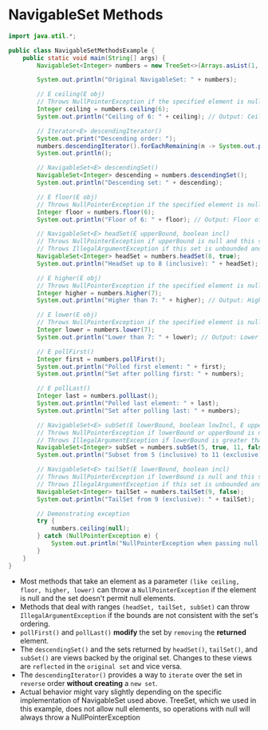 # NavigableSet Methods

```java
import java.util.*;

public class NavigableSetMethodsExample {
    public static void main(String[] args) {
        NavigableSet<Integer> numbers = new TreeSet<>(Arrays.asList(1, 3, 5, 7, 9, 11, 13, 15));

        System.out.println("Original NavigableSet: " + numbers);

        // E ceiling(E obj)
        // Throws NullPointerException if the specified element is null and this set uses natural ordering or a comparator that does not permit null elements
        Integer ceiling = numbers.ceiling(6);
        System.out.println("Ceiling of 6: " + ceiling); // Output: Ceiling of 6: 7

        // Iterator<E> descendingIterator()
        System.out.print("Descending order: ");
        numbers.descendingIterator().forEachRemaining(n -> System.out.print(n + " "));
        System.out.println();

        // NavigableSet<E> descendingSet()
        NavigableSet<Integer> descending = numbers.descendingSet();
        System.out.println("Descending set: " + descending);

        // E floor(E obj)
        // Throws NullPointerException if the specified element is null and this set uses natural ordering or a comparator that does not permit null elements
        Integer floor = numbers.floor(6);
        System.out.println("Floor of 6: " + floor); // Output: Floor of 6: 5

        // NavigableSet<E> headSet(E upperBound, boolean incl)
        // Throws NullPointerException if upperBound is null and this set uses natural ordering or a comparator that does not permit null elements
        // Throws IllegalArgumentException if this set is unbounded and upperBound is not comparable with the set's elements
        NavigableSet<Integer> headSet = numbers.headSet(8, true);
        System.out.println("HeadSet up to 8 (inclusive): " + headSet);

        // E higher(E obj)
        // Throws NullPointerException if the specified element is null and this set uses natural ordering or a comparator that does not permit null elements
        Integer higher = numbers.higher(7);
        System.out.println("Higher than 7: " + higher); // Output: Higher than 7: 9

        // E lower(E obj)
        // Throws NullPointerException if the specified element is null and this set uses natural ordering or a comparator that does not permit null elements
        Integer lower = numbers.lower(7);
        System.out.println("Lower than 7: " + lower); // Output: Lower than 7: 5

        // E pollFirst()
        Integer first = numbers.pollFirst();
        System.out.println("Polled first element: " + first);
        System.out.println("Set after polling first: " + numbers);

        // E pollLast()
        Integer last = numbers.pollLast();
        System.out.println("Polled last element: " + last);
        System.out.println("Set after polling last: " + numbers);

        // NavigableSet<E> subSet(E lowerBound, boolean lowIncl, E upperBound, boolean highIncl)
        // Throws NullPointerException if lowerBound or upperBound is null and this set uses natural ordering or a comparator that does not permit null elements
        // Throws IllegalArgumentException if lowerBound is greater than upperBound, or if this set is unbounded and lowerBound or upperBound is not comparable with the set's elements
        NavigableSet<Integer> subSet = numbers.subSet(5, true, 11, false);
        System.out.println("Subset from 5 (inclusive) to 11 (exclusive): " + subSet);

        // NavigableSet<E> tailSet(E lowerBound, boolean incl)
        // Throws NullPointerException if lowerBound is null and this set uses natural ordering or a comparator that does not permit null elements
        // Throws IllegalArgumentException if this set is unbounded and lowerBound is not comparable with the set's elements
        NavigableSet<Integer> tailSet = numbers.tailSet(9, false);
        System.out.println("TailSet from 9 (exclusive): " + tailSet);

        // Demonstrating exception
        try {
            numbers.ceiling(null);
        } catch (NullPointerException e) {
            System.out.println("NullPointerException when passing null to ceiling(): " + e.getMessage());
        }
    }
}
```

- Most methods that take an element as a parameter `(like ceiling, floor, higher, lower)` can throw a `NullPointerException` if the element is null and the set doesn't permit null elements.
- Methods that deal with ranges `(headSet, tailSet, subSet)` can throw `IllegalArgumentException` if the bounds are not consistent with the set's ordering.
- `pollFirst()` and `pollLast()` **modify** the set by `removing` the **returned** element.
- The `descendingSet()` and the sets returned by `headSet()`, `tailSet()`, and `subSet()` are views backed by the original set. Changes to these views are `reflected` in the `original set` and vice versa.
- The `descendingIterator()` provides a way to `iterate` over the set in `reverse` order **without creating** a `new set`.
- Actual behavior might vary slightly depending on the specific implementation of NavigableSet used above. TreeSet, which we used in this example, does not allow null elements, so operations with null will always throw a NullPointerException
